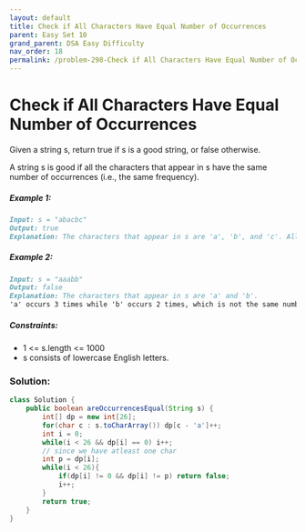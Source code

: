 ```yaml
---
layout: default
title: Check if All Characters Have Equal Number of Occurrences
parent: Easy Set 10
grand_parent: DSA Easy Difficulty
nav_order: 18
permalink: /problem-298-Check if All Characters Have Equal Number of Occurrences/
---
```

# Check if All Characters Have Equal Number of Occurrences
Given a string s, return true if s is a good string, or false otherwise.

A string s is good if all the characters that appear in s have the same number of occurrences (i.e., the same frequency).

##### Example 1:
```markdown
Input: s = "abacbc"
Output: true
Explanation: The characters that appear in s are 'a', 'b', and 'c'. All characters occur 2 times in s.
```
##### Example 2:
```markdown
Input: s = "aaabb"
Output: false
Explanation: The characters that appear in s are 'a' and 'b'.
'a' occurs 3 times while 'b' occurs 2 times, which is not the same number of times.
```
##### Constraints:
* 1 <= s.length <= 1000
* s consists of lowercase English letters.

### Solution:
```java
class Solution {
    public boolean areOccurrencesEqual(String s) {
        int[] dp = new int[26];
        for(char c : s.toCharArray()) dp[c - 'a']++;
        int i = 0;
        while(i < 26 && dp[i] == 0) i++;
        // since we have atleast one char
        int p = dp[i];
        while(i < 26){
            if(dp[i] != 0 && dp[i] != p) return false;
            i++;
        }
        return true;
    }
}
```